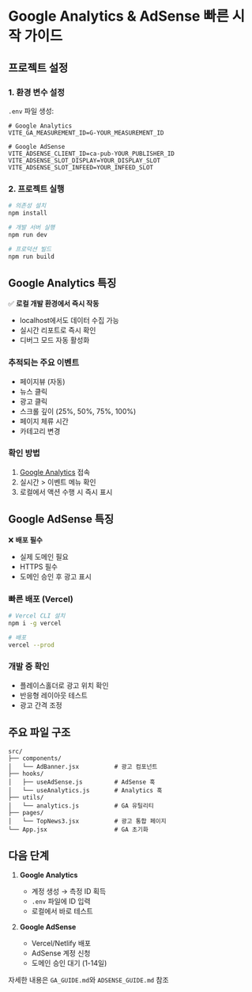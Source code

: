 # Google Analytics & AdSense 빠른 시작 가이드

## 프로젝트 설정

### 1. 환경 변수 설정
`.env` 파일 생성:
```env
# Google Analytics
VITE_GA_MEASUREMENT_ID=G-YOUR_MEASUREMENT_ID

# Google AdSense
VITE_ADSENSE_CLIENT_ID=ca-pub-YOUR_PUBLISHER_ID
VITE_ADSENSE_SLOT_DISPLAY=YOUR_DISPLAY_SLOT
VITE_ADSENSE_SLOT_INFEED=YOUR_INFEED_SLOT
```

### 2. 프로젝트 실행
```bash
# 의존성 설치
npm install

# 개발 서버 실행
npm run dev

# 프로덕션 빌드
npm run build
```

## Google Analytics 특징

✅ **로컬 개발 환경에서 즉시 작동**
- localhost에서도 데이터 수집 가능
- 실시간 리포트로 즉시 확인
- 디버그 모드 자동 활성화

### 추적되는 주요 이벤트
- 페이지뷰 (자동)
- 뉴스 클릭
- 광고 클릭
- 스크롤 깊이 (25%, 50%, 75%, 100%)
- 페이지 체류 시간
- 카테고리 변경

### 확인 방법
1. [Google Analytics](https://analytics.google.com) 접속
2. 실시간 > 이벤트 메뉴 확인
3. 로컬에서 액션 수행 시 즉시 표시

## Google AdSense 특징

❌ **배포 필수**
- 실제 도메인 필요
- HTTPS 필수
- 도메인 승인 후 광고 표시

### 빠른 배포 (Vercel)
```bash
# Vercel CLI 설치
npm i -g vercel

# 배포
vercel --prod
```

### 개발 중 확인
- 플레이스홀더로 광고 위치 확인
- 반응형 레이아웃 테스트
- 광고 간격 조정

## 주요 파일 구조

```
src/
├── components/
│   └── AdBanner.jsx          # 광고 컴포넌트
├── hooks/
│   ├── useAdSense.js         # AdSense 훅
│   └── useAnalytics.js       # Analytics 훅
├── utils/
│   └── analytics.js          # GA 유틸리티
├── pages/
│   └── TopNews3.jsx          # 광고 통합 페이지
└── App.jsx                   # GA 초기화
```

## 다음 단계

1. **Google Analytics**
   - 계정 생성 → 측정 ID 획득
   - `.env` 파일에 ID 입력
   - 로컬에서 바로 테스트

2. **Google AdSense**
   - Vercel/Netlify 배포
   - AdSense 계정 신청
   - 도메인 승인 대기 (1-14일)

자세한 내용은 `GA_GUIDE.md`와 `ADSENSE_GUIDE.md` 참조
